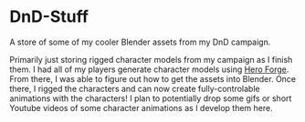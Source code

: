 # DnD-Stuff
A store of some of my cooler Blender assets from my DnD campaign.

Primarily just storing rigged character models from my campaign as I finish them. I had all of my players generate character models using [Hero Forge](https://www.heroforge.com/). From there, I was able to figure out how to get the assets into Blender. Once there, I rigged the characters and can now create fully-controlable animations with the characters! I plan to potentially drop some gifs or short Youtube videos of some character animations as I develop them here.
